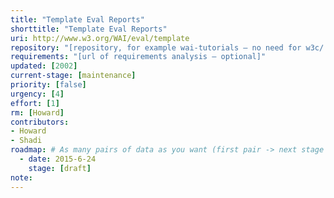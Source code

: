 ```yaml
---
title: "Template Eval Reports"
shorttitle: "Template Eval Reports"
uri: http://www.w3.org/WAI/eval/template
repository: "[repository, for example wai-tutorials – no need for w3c/ or GitHub URL – optional]"
requirements: "[url of requirements analysis – optional]"
updated: [2002]
current-stage: [maintenance]
priority: [false]
urgency: [4]
effort: [1]
rm: [Howard]
contributors:
- Howard
- Shadi
roadmap: # As many pairs of data as you want (first pair -> next stage in the tool)
  - date: 2015-6-24
    stage: [draft]
note: 
---
```

